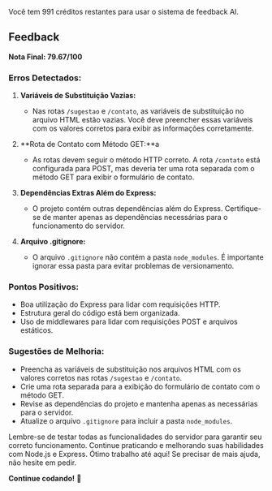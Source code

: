 Você tem 991 créditos restantes para usar o sistema de feedback AI.
## Feedback

**Nota Final: 79.67/100**

### Erros Detectados:
1. **Variáveis de Substituição Vazias:**
   - Nas rotas `/sugestao` e `/contato`, as variáveis de substituição no arquivo HTML estão vazias. Você deve preencher essas variáveis com os valores corretos para exibir as informações corretamente.

2. **Rota de Contato com Método GET:**a
   - As rotas devem seguir o método HTTP correto. A rota `/contato` está configurada para POST, mas deveria ter uma rota separada com o método GET para exibir o formulário de contato.

3. **Dependências Extras Além do Express:**
   - O projeto contém outras dependências além do Express. Certifique-se de manter apenas as dependências necessárias para o funcionamento do servidor.

4. **Arquivo .gitignore:**
   - O arquivo `.gitignore` não contém a pasta `node_modules`. É importante ignorar essa pasta para evitar problemas de versionamento.

### Pontos Positivos:
- Boa utilização do Express para lidar com requisições HTTP.
- Estrutura geral do código está bem organizada.
- Uso de middlewares para lidar com requisições POST e arquivos estáticos.

### Sugestões de Melhoria:
- Preencha as variáveis de substituição nos arquivos HTML com os valores corretos nas rotas `/sugestao` e `/contato`.
- Crie uma rota separada para a exibição do formulário de contato com o método GET.
- Revise as dependências do projeto e mantenha apenas as necessárias para o servidor.
- Atualize o arquivo `.gitignore` para incluir a pasta `node_modules`.

Lembre-se de testar todas as funcionalidades do servidor para garantir seu correto funcionamento. Continue praticando e melhorando suas habilidades com Node.js e Express. Ótimo trabalho até aqui! Se precisar de mais ajuda, não hesite em pedir.

**Continue codando!** 🚀
